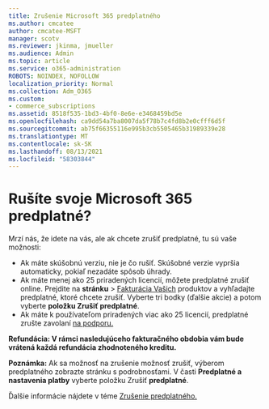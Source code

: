```yaml
---
title: Zrušenie Microsoft 365 predplatného
ms.author: cmcatee
author: cmcatee-MSFT
manager: scotv
ms.reviewer: jkinma, jmueller
ms.audience: Admin
ms.topic: article
ms.service: o365-administration
ROBOTS: NOINDEX, NOFOLLOW
localization_priority: Normal
ms.collection: Adm_O365
ms.custom:
- commerce_subscriptions
ms.assetid: 8518f535-1bd3-4bf0-8e6e-e3468459bd5e
ms.openlocfilehash: ca9dd54a7ba8007da5f78b7c4fd8b2e0cfff6d5f
ms.sourcegitcommit: ab75f66355116e995b3cb5505465b31989339e28
ms.translationtype: MT
ms.contentlocale: sk-SK
ms.lasthandoff: 08/13/2021
ms.locfileid: "58303844"
---
```

# <a name="canceling-your-microsoft-365-subscription"></a>Rušíte svoje Microsoft 365 predplatné?

Mrzí nás, že idete na vás, ale ak chcete zrušiť predplatné, tu sú vaše možnosti:
  
- Ak máte skúšobnú verziu, nie je čo rušiť. Skúšobné verzie vypršia automaticky, pokiaľ nezadáte spôsob úhrady.
- Ak máte menej ako 25 priradených licencií, môžete predplatné zrušiť online. Prejdite na **stránku** \> [Fakturácia Vašich](https://go.microsoft.com/fwlink/p/?linkid=842054) produktov a vyhľadajte predplatné, ktoré chcete zrušiť. Vyberte tri bodky (ďalšie akcie) a potom vyberte **položku Zrušiť predplatné**.
- Ak máte k používateľom priradených viac ako 25 licencií, predplatné zrušte zavolaní [na podporu.](https://go.microsoft.com/fwlink/p/?linkid=518322)

**Refundácia: V rámci nasledujúceho fakturačného obdobia vám bude vrátená každá refundácia zhodnoteného kreditu.**

**Poznámka:** Ak sa možnosť na zrušenie možnosť zrušiť, výberom predplatného zobrazte stránku s podrobnosťami. V časti **Predplatné a nastavenia platby** vyberte položku Zrušiť **predplatné**.

Ďalšie informácie nájdete v téme [Zrušenie predplatného.](https://docs.microsoft.com/microsoft-365/commerce/subscriptions/cancel-your-subscription)